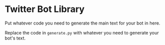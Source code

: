 # Twitter Bot Library

Put whatever code you need to generate the main text for your bot in here. 

Replace the code in `generate.py` with whatever you need to generate your bot's text. 

